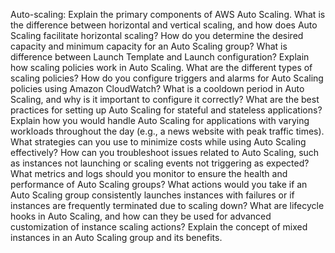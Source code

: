 Auto-scaling:
  Explain the primary components of AWS Auto Scaling.
  What is the difference between horizontal and vertical scaling, and how does Auto Scaling facilitate horizontal scaling?
  How do you determine the desired capacity and minimum capacity for an Auto Scaling group?
  What is difference between Launch Template and Launch configuration?
  Explain how scaling policies work in Auto Scaling. What are the different types of scaling policies?
  How do you configure triggers and alarms for Auto Scaling policies using Amazon CloudWatch?
  What is a cooldown period in Auto Scaling, and why is it important to configure it correctly?
  What are the best practices for setting up Auto Scaling for stateful and stateless applications?
  Explain how you would handle Auto Scaling for applications with varying workloads throughout the day (e.g., a news website with peak traffic times).
  What strategies can you use to minimize costs while using Auto Scaling effectively?
  How can you troubleshoot issues related to Auto Scaling, such as instances not launching or scaling events not triggering as expected?
  What metrics and logs should you monitor to ensure the health and performance of Auto Scaling groups?
  What actions would you take if an Auto Scaling group consistently launches instances with failures or if instances are frequently terminated due to scaling down?
  What are lifecycle hooks in Auto Scaling, and how can they be used for advanced customization of instance scaling actions?
  Explain the concept of mixed instances in an Auto Scaling group and its benefits.
